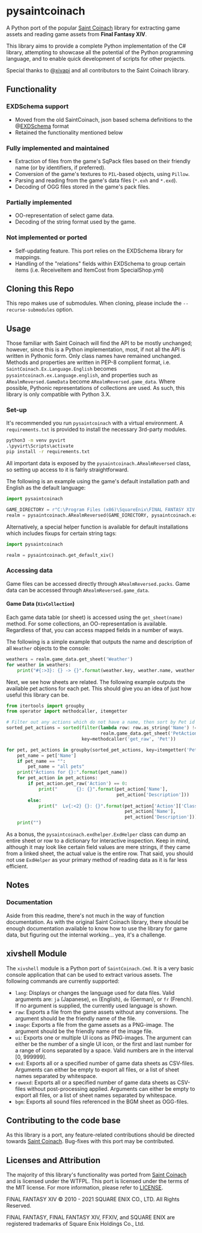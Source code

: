 # pysaintcoinach

A Python port of the popular [Saint Coinach](https://github.com/xivapi/SaintCoinach) library for extracting game assets and reading game assets from **Final Fantasy XIV**.

This library aims to provide a complete Python implementation of the C# library, attempting to showcase all the potential of the Python programming language, and to enable quick development of scripts for other projects.

Special thanks to @[xivapi](https://github.com/xivapi) and all contributors to the Saint Coinach library.

## Functionality

### EXDSchema support

-   Moved from the old SaintCoinach, json based schema definitions to the @[EXDSchema](https://github.com/xivdev/EXDSchema) format
-   Retained the functionality mentioned below

### Fully implemented and maintained

-   Extraction of files from the game's SqPack files based on their friendly name (or by identifiers, if preferred).
-   Conversion of the game's textures to `PIL`-based objects, using `Pillow`.
-   Parsing and reading from the game's data files (`*.exh` and `*.exd`).
-   Decoding of OGG files stored in the game's pack files.

### Partially implemented

-   OO-representation of select game data.
-   Decoding of the string format used by the game.

### Not implemented or ported

-   Self-updating feature. This port relies on the EXDSchema library for mappings.
-   Handling of the "relations" fields within EXDSchema to group certain items (i.e. ReceiveItem and ItemCost from SpecialShop.yml)

## Cloning this Repo

This repo makes use of submodules. When cloning, please include the `--recurse-submodules` option.

## Usage

Those familiar with Saint Coinach will find the API to be mostly unchanged; however, since this is a Python implementation, most, if not all the API is written in Pythonic form. Only class names have remained unchanged. Methods and properties are written in PEP-8 complient format, i.e. `SaintCoinach.Ex.Language.English` becomes `pysaintcoinach.ex.Language.english`, and properties such as `ARealmReversed.GameData` become `ARealmReversed.game_data`. Where possible, Pythonic representations of collections are used. As such, this library is only compatible with Python 3.X.

### Set-up

It's recommended you run `pysaintcoinach` with a virtual environment. A `requirements.txt` is provided to install the necessary 3rd-party modules.

```cmd
python3 -m venv pyvirt
.\pyvirt\Scripts\activate
pip install -r requirements.txt
```

All important data is exposed by the `pysaintcoinach.ARealmReversed` class, so setting up access to it is fairly straightforward.

The following is an example using the game's default installation path and English as the default language:

```python
import pysaintcoinach

GAME_DIRECTORY = r"C:\Program Files (x86)\SquareEnix\FINAL FANTASY XIV - A Realm Reborn"
realm = pysaintcoinach.ARealmReversed(GAME_DIRECTORY, pysaintcoinach.ex.Language.english)
```

Alternatively, a special helper function is available for default installations which includes fixups for certain string tags:

```python
import pysaintcoinach

realm = pysaintcoinach.get_default_xiv()
```

### Accessing data

Game files can be accessed directly through `ARealmReversed.packs`. Game data can be accessed through `ARealmReversed.game_data`.

#### Game Data (`XivCollection`)

Each game data table (or sheet) is accessed using the `get_sheet(name)` method. For some collections, an OO-representation is available. Regardless of that, you can access mapped fields in a number of ways.

The following is a simple example that outputs the name and description of all `Weather` objects to the console:

```python
weathers = realm.game_data.get_sheet('Weather')
for weather in weathers:
    print("#{:>3}: {} -> {}".format(weather.key, weather.name, weather.description))
```

Next, we see how sheets are related. The following example outputs the available pet actions for each pet. This should give you an idea of just how useful this library can be.

```python
from itertools import groupby
from operator import methodcaller, itemgetter

# Filter out any actions which do not have a name, then sort by Pet id for grouping.
sorted_pet_actions = sorted(filter(lambda row: row.as_string('Name') != "",
                                   realm.game_data.get_sheet('PetAction')),
                            key=methodcaller('get_raw', 'Pet'))

for pet, pet_actions in groupby(sorted_pet_actions, key=itemgetter('Pet')):
    pet_name = pet['Name']
    if pet_name == "":
        pet_name = "all pets"
    print("Actions for {}:".format(pet_name))
    for pet_action in pet_actions:
        if pet_action.get_raw('Action') == 0:
            print("       {}: {}".format(pet_action['Name'],
                                         pet_action['Description']))
        else:
            print("  Lv{:<2} {}: {}".format(pet_action['Action']['ClassJobLevel'],
                                            pet_action['Name'],
                                            pet_action['Description']))
    print("")
```

As a bonus, the `pysaintcoinach.exdhelper.ExdHelper` class can dump an entire sheet or row to a dictionary for interactive inspection. Keep in mind, although it may look like certain field values are mere strings, if they came from a linked sheet, the actual value is the entire row. That said, you should not use `ExdHelper` as your primary method of reading data as it is far less efficient.

## Notes

### Documentation

Aside from this readme, there's not much in the way of function documentation. As with the original Saint Coinach library, there should be enough documentation available to know how to use the library for game data, but figuring out the internal working... yea, it's a challenge.

## xivshell Module

The `xivshell` module is a Python port of `SaintCoinach.Cmd`. It is a very basic console application that can be used to extract various assets. The following commands are currently supported:

-   `lang`: Displays or changes the language used for data files. Valid arguments are: `ja` (Japanese), `en` (English), `de` (German), or `fr` (French). If no argument is supplied, the currently used language is shown.
-   `raw`: Exports a file from the game assets without any conversions. The argument should be the friendly name of the file.
-   `image`: Exports a file from the game assets as a PNG-image. The argument should be the friendly name of the image file.
-   `ui`: Exports one or multiple UI icons as PNG-images. The argument can either be the number of a single UI icon, or the first and last number for a range of icons separated by a space. Valid numbers are in the interval \[0, 999999\].
-   `exd`: Exports all or a specified number of game data sheets as CSV-files. Arguments can either be empty to export all files, or a list of sheet names separated by whitespace.
-   `rawexd`: Exports all or a specified number of game data sheets as CSV-files without post-processing applied. Arguments can either be empty to export all files, or a list of sheet names separated by whitespace.
-   `bgm`: Exports all sound files referenced in the BGM sheet as OGG-files.

## Contributing to the code base

As this library is a port, any feature-related contributions should be directed towards [Saint Coinach](https://github.com/xivapi/SaintCoinach). Bug-fixes with this port may be contributed.

## Licenses and Attribution

The majority of this library's functionality was ported from [Saint Coinach](https://github.com/xivapi/SaintCoinach) and is licensed under the WTFPL. This port is licensed under the terms of the MIT license. For more information, please refer to [LICENSE](LICENSE).

FINAL FANTASY XIV © 2010 - 2021 SQUARE ENIX CO., LTD. All Rights Reserved.

FINAL FANTASY, FINAL FANTASY XIV, FFXIV, and SQUARE ENIX are registered trademarks of Square Enix Holdings Co., Ltd.
